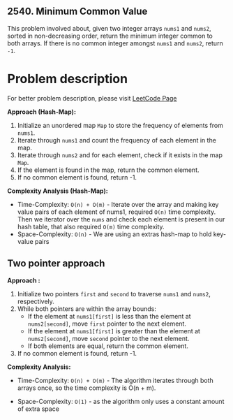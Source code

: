 ## 2540. Minimum Common Value

This problem involved about, given two integer arrays `nums1` and `nums2`, sorted in non-decreasing order, return the minimum integer common to both arrays. If there is no common integer amongst `nums1` and `nums2`, return `-1`.

# Problem description

For better problem description, please visit [LeetCode Page](https://leetcode.com/problems/minimum-common-value/description)

**Approach (Hash-Map):**<br/>

1. Initialize an unordered map `Map` to store the frequency of elements from `nums1`.
2. Iterate through `nums1` and count the frequency of each element in the map.
3. Iterate through `nums2` and for each element, check if it exists in the map `Map`.
4. If the element is found in the map, return the common element.
5. If no common element is found, return -1.

**Complexity Analysis (Hash-Map):**<br/>

-   Time-Complexity: `O(n) + O(m)` - Iterate over the array and making key value pairs of each element of nums1, required `O(n)` time complexity. Then we iterator over the `nums` and check each element is present in our hash table, that also required `O(m)` time complexity.
-   Space-Complexity: `O(n)` - We are using an extras hash-map to hold key-value pairs

## Two pointer approach

**Approach :**<br/>

1. Initialize two pointers `first` and `second` to traverse `nums1` and `nums2`, respectively.
2. While both pointers are within the array bounds:
    - If the element at `nums1[first]` is less than the element at `nums2[second]`, move `first` pointer to the next element.
    - If the element at `nums1[first]` is greater than the element at `nums2[second]`, move `second` pointer to the next element.
    - If both elements are equal, return the common element.
3. If no common element is found, return -1.

**Complexity Analysis:**<br/>

-   Time-Complexity: `O(n) + O(m)` - The algorithm iterates through both arrays once, so the time complexity is O(n + m).

-   Space-Complexity: `O(1)` - as the algorithm only uses a constant amount of extra space
